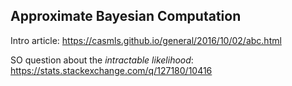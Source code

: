 ## Approximate Bayesian Computation

Intro article: https://casmls.github.io/general/2016/10/02/abc.html

SO question about the *intractable likelihood*: https://stats.stackexchange.com/q/127180/10416
